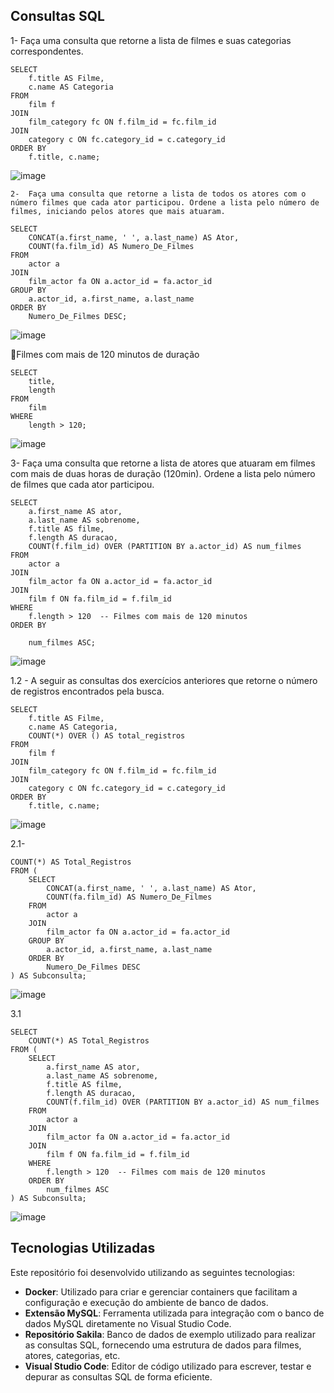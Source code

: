 
 
## Consultas SQL

1-	Faça uma consulta que retorne a lista de filmes e suas categorias correspondentes.
```
SELECT 
    f.title AS Filme,
    c.name AS Categoria
FROM 
    film f
JOIN 
    film_category fc ON f.film_id = fc.film_id
JOIN 
    category c ON fc.category_id = c.category_id
ORDER BY 
    f.title, c.name; 
```

![image](https://github.com/user-attachments/assets/5a0b84f9-32b0-46cf-9f9b-279c5314d33a)

```
2-	Faça uma consulta que retorne a lista de todos os atores com o número filmes que cada ator participou. Ordene a lista pelo número de filmes, iniciando pelos atores que mais atuaram.

SELECT 
    CONCAT(a.first_name, ' ', a.last_name) AS Ator,
    COUNT(fa.film_id) AS Numero_De_Filmes
FROM 
    actor a
JOIN 
    film_actor fa ON a.actor_id = fa.actor_id
GROUP BY 
    a.actor_id, a.first_name, a.last_name
ORDER BY 
    Numero_De_Filmes DESC;
```
![image](https://github.com/user-attachments/assets/340b12b6-55c4-4309-854c-dfee9dfb81ff)

Filmes com mais de 120 minutos de duração
```
SELECT 
    title, 
    length
FROM 
    film
WHERE 
    length > 120;
```

![image](https://github.com/user-attachments/assets/85555e47-7706-4666-b143-d2439563a404)

3-	Faça uma consulta que retorne a lista de atores que atuaram em filmes com mais de duas horas de duração (120min). Ordene a lista pelo número de filmes que cada ator participou.
```
SELECT 
    a.first_name AS ator,
    a.last_name AS sobrenome,
    f.title AS filme,
    f.length AS duracao,
    COUNT(f.film_id) OVER (PARTITION BY a.actor_id) AS num_filmes
FROM 
    actor a
JOIN 
    film_actor fa ON a.actor_id = fa.actor_id
JOIN 
    film f ON fa.film_id = f.film_id
WHERE 
    f.length > 120  -- Filmes com mais de 120 minutos
ORDER BY 

    num_filmes ASC;  
```
![image](https://github.com/user-attachments/assets/e48b8a37-6894-4c49-b57b-e8b3ad156052)

1.2 -  A seguir as consultas dos exercícios anteriores que retorne o número de registros encontrados pela busca.
```
SELECT 
    f.title AS Filme,
    c.name AS Categoria,
    COUNT(*) OVER () AS total_registros
FROM 
    film f
JOIN 
    film_category fc ON f.film_id = fc.film_id
JOIN 
    category c ON fc.category_id = c.category_id
ORDER BY 
    f.title, c.name;
```
![image](https://github.com/user-attachments/assets/4bc21fa9-b9ca-4766-b0b2-1e83a8f57acb)

2.1- 
```
COUNT(*) AS Total_Registros
FROM (
    SELECT  
        CONCAT(a.first_name, ' ', a.last_name) AS Ator,
        COUNT(fa.film_id) AS Numero_De_Filmes
    FROM 
        actor a
    JOIN 
        film_actor fa ON a.actor_id = fa.actor_id
    GROUP BY 
        a.actor_id, a.first_name, a.last_name
    ORDER BY 
        Numero_De_Filmes DESC
) AS Subconsulta;

```
![image](https://github.com/user-attachments/assets/37ba6727-8937-4e18-bbde-665afeeaed5b)

3.1
```
SELECT 
    COUNT(*) AS Total_Registros
FROM (
    SELECT 
        a.first_name AS ator,
        a.last_name AS sobrenome,
        f.title AS filme,
        f.length AS duracao,
        COUNT(f.film_id) OVER (PARTITION BY a.actor_id) AS num_filmes
    FROM 
        actor a
    JOIN 
        film_actor fa ON a.actor_id = fa.actor_id
    JOIN 
        film f ON fa.film_id = f.film_id
    WHERE 
        f.length > 120  -- Filmes com mais de 120 minutos
    ORDER BY 
        num_filmes ASC
) AS Subconsulta;
```

![image](https://github.com/user-attachments/assets/94626db4-4b5b-4887-ab67-70633d6777c0)
## Tecnologias Utilizadas

Este repositório foi desenvolvido utilizando as seguintes tecnologias:

- **Docker**: Utilizado para criar e gerenciar containers que facilitam a configuração e execução do ambiente de banco de dados.
- **Extensão MySQL**: Ferramenta utilizada para integração com o banco de dados MySQL diretamente no Visual Studio Code.
- **Repositório Sakila**: Banco de dados de exemplo utilizado para realizar as consultas SQL, fornecendo uma estrutura de dados para filmes, atores, categorias, etc.
- **Visual Studio Code**: Editor de código utilizado para escrever, testar e depurar as consultas SQL de forma eficiente.
